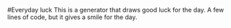 #Everyday luck
This is a generator that draws good luck for the day.
A few lines of code, but it gives a smile for the day.